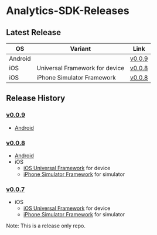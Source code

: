 # Analytics-SDK-Releases

## Latest Release
OS|Variant|Link
---|---|---
Android||[v0.0.9](https://github.com/zeotap/Analytics-SDK-Releases/releases/download/v0.0.9/zeotap-analytics-android-v0.0.9.zip)
iOS|Universal Framework for device|[v0.0.8](https://github.com/zeotap/Analytics-SDK-Releases/releases/download/v0.0.8/Insight-ios-v0.0.8-iosuniversal-framework.zip)
iOS|iPhone Simulator Framework|[v0.0.8](https://github.com/zeotap/Analytics-SDK-Releases/releases/download/v0.0.8/Insight-ios-v0.0.8-iphonesimulator-framework.zip)


## Release History
### [v0.0.9](https://github.com/zeotap/Analytics-SDK-Releases/releases/tag/v0.0.9)
- [Android](https://github.com/zeotap/Analytics-SDK-Releases/releases/download/v0.0.9/zeotap-analytics-android-v0.0.9.zip)

### [v0.0.8](https://github.com/zeotap/Analytics-SDK-Releases/releases/tag/v0.0.8)
- [Android](https://github.com/zeotap/Analytics-SDK-Releases/releases/download/v0.0.8/zeotap-analytics-android-v0.0.8.zip)
- iOS
  - [iOS Universal Framework](https://github.com/zeotap/Analytics-SDK-Releases/releases/download/v0.0.8/Insight-ios-v0.0.8-iosuniversal-framework.zip) for device
  - [iPhone Simulator Framework](https://github.com/zeotap/Analytics-SDK-Releases/releases/download/v0.0.8/Insight-ios-v0.0.8-iphonesimulator-framework.zip) for simulator

### [v0.0.7](https://github.com/zeotap/Analytics-SDK-Releases/releases/tag/v0.0.7)
- iOS
  - [iOS Universal Framework](https://github.com/zeotap/Analytics-SDK-Releases/releases/download/v0.0.7/Insight-ios-v0.0.7-iosuniversal-framework.zip) for device
  - [iPhone Simulator Framework](https://github.com/zeotap/Analytics-SDK-Releases/releases/download/v0.0.7/Insight-ios-v0.0.7-iphonesimulator-framework.zip) for simulator


Note: This is a release only repo.
